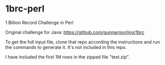 # 1brc-perl
1 Billion Record Challenge in Perl

Original challenge for Java: <https://github.com/gunnarmorling/1brc>

To get the full input file, clone that repo according the instructions and run the commands to generate it. It's not included in this repo.

I have included the first 1M rows in the zipped file "test.zip".

